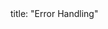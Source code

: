 <frontmatter>
title: "Error Handling"
</frontmatter>

<include src="container-inPage-asFlat.md" boilerplate />